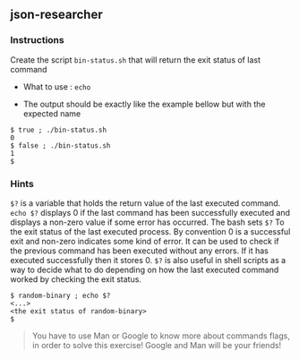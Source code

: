 ## json-researcher

### Instructions

Create the script `bin-status.sh` that will return the exit status of last command

- What to use : `echo`

- The output should be exactly like the example bellow but with the expected name

```console
$ true ; ./bin-status.sh
0
$ false ; ./bin-status.sh
1
$
```

### Hints

`$?` is a variable that holds the return value of the last executed command.
`echo $?` displays 0 if the last command has been successfully executed and displays a non-zero value if some error has occurred.
The bash sets `$?` To the exit status of the last executed process. By convention 0 is a successful exit and non-zero indicates some kind of error. It can be used to check if the previous command has been executed without any errors. If it has executed successfully then it stores 0. `$?` is also useful in shell scripts as a way to decide what to do depending on how the last executed command worked by checking the exit status.

```console
$ random-binary ; echo $?
<...>
<the exit status of random-binary>
$
```

> You have to use Man or Google to know more about commands flags, in order to solve this exercise!
> Google and Man will be your friends!
